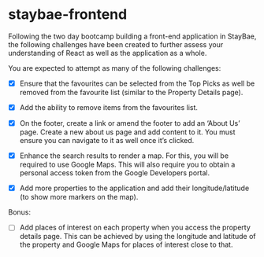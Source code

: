 # staybae-frontend

Following the two day bootcamp building a front-end application in StayBae, the following
challenges have been created to further assess your understanding of React as well as the
application as a whole.

You are expected to attempt as many of the following challenges:

- [X] Ensure that the favourites can be selected from the Top Picks as well be removed from the
      favourite list (similar to the Property Details page).

- [X] Add the ability to remove items from the favourites list.

- [X] On the footer, create a link or amend the footer to add an ‘About Us’ page. Create a new about
      us page and add content to it. You must ensure you can navigate to it as well once it’s clicked.

- [X] Enhance the search results to render a map. For this, you will be required to use Google Maps.
      This will also require you to obtain a personal access token from the Google Developers portal.

- [X] Add more properties to the application and add their longitude/latitude (to show more markers
      on the map).

Bonus:

- [ ] Add places of interest on each property when you access the property details page. This can
      be achieved by using the longitude and latitude of the property and Google Maps for places of
      interest close to that.
